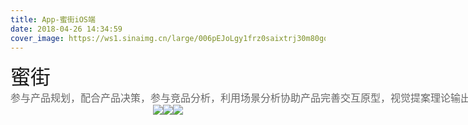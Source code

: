 ```yaml
---
title: App-蜜街iOS端
date: 2018-04-26 14:34:59
cover_image: https://ws1.sinaimg.cn/large/006pEJoLgy1frz0saixtrj30m80go40n.jpg
---
```

<div align="center">
    <div align="left" style="width:1200px;">
    <div ><font size="6" color=#1a1a1a>蜜街</font></div>
    <font size="3" color=#666666>参与产品规划，配合产品决策，参与竞品分析，利用场景分析协助产品完善交互原型，视觉提案理论输出，视觉方案呈现及规范文档</font>
    </div>
    <div>
        <img class="img-fluid project-img" src="https://ws1.sinaimg.cn/large/006pEJoLgy1fsapu2mi2tj30xc3m14qp.jpg"/><img class="img-fluid project-img" src="https://ws1.sinaimg.cn/large/006pEJoLgy1fsapu3ykq2j30xc4a3qcd.jpg"/><img class="img-fluid project-img" src="https://ws1.sinaimg.cn/large/006pEJoLgy1fsapu9rg9uj30wi3x67wh.jpg"/></div>

</div>